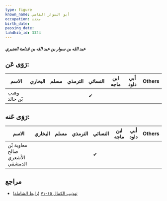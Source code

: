 ```yaml
---
type: figure
known_name: أبو السوار القاضي
occupation: محدث
birth_date:
passing_date:
tahdhib_id: 3324
---
```

##### عبد الله بن سوار بن عبد الله بن قدامة العنبري

## رَوَى عَن:
| الاسم         | البخاري | مسلم | الترمذي | النسائي | ابن ماجه | أبي داود | Others |
| ------------- | ------- | ---- | ------- | ------- | -------- | -------- | ------ |
| وهيب بْن خالد |         |      |         | ✔       |          |          |        |
## رَوَى عَنه:
| الاسم                           | البخاري | مسلم | الترمذي | النسائي | ابن ماجه | أبي داود | Others |
| ------------------------------- | ------- | ---- | ------- | ------- | -------- | -------- | ------ |
| معاوية بْن صالح الأشعري الدمشقي |         |      |         | ✔       |          |          |        |
## مراجع
- [تهذيب الكمال ١٥-٧١](obsidian://open?vault=Tahdhib-al-Kamal&file=Figures/٣٣٢٤-عبد%20الله%20بن%20سوار%20بن%20عبد%20الله%20بن%20قدامة%20العنبري) ([رابط الشاملة](https://shamela.ws/book/3722/7555))